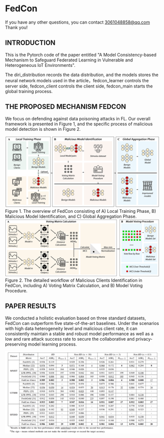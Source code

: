 # FedCon
If you have any other questions, you can contact 3061048858@qq.com Thank you!
## INTRODUCTION
This is the Pytorch code of the paper entitled "A Model Consistency-based Mechanism to Safeguard Federated Learning in Vulnerable and Heterogeneous IoT Environments".  
  
The diri_distribution records the data distribution, and the models stores the neural network models used in the article，fedcon_learner controls the server side, fedcon_client controls the client side, fedcon_main starts the global training process.


##  THE PROPOSED MECHANISM FEDCON
We focus on defending against data poisoning attacks in FL. Our overall framework is presented in Figure 1, and the specific process of malicious model detection is shown in Figure 2.
<div align="center">
  <img src="https://github.com/IntelligentSystemsLab/FedCon/blob/main/img/FedCon_overview.png">
</div>
Figure 1. The overview of FedCon consisting of A) Local Training Phase, B) Malicious Model Identification, and C) Global Aggregation Phase.  



<div align="center">
  <img src="https://github.com/IntelligentSystemsLab/FedCon/blob/main/img/FedCon_datail.png">
</div>
Figure 2. The detailed workflow of Malicious Clients Identification in FedCon, including A) Voting Matrix Calculation, and B) Model Voting Procedure.  

##  PAPER RESULTS
We conducted a holistic evaluation based on three standard datasets, FedCon can outperform five state-of-the-art baselines. Under the scenarios with high data heterogeneity level and malicious client rate, it can consistently maintain a stable and robust model performance as well as a low and rare attack success rate to secure the collaborative and privacy-preserving model learning process. 

<div align="center">
  <img src="https://github.com/IntelligentSystemsLab/FedCon/blob/main/img/FedCon_result.png">
</div>
